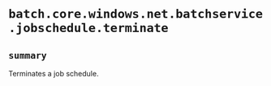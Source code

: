 # `batch.core.windows.net.batchservice.jobschedule.terminate`

## `summary`
Terminates a job schedule.


